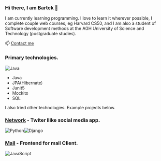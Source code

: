 ### Hi there, I am Bartek 👋

I am currently learning programming. I love to learn it wherever possible, I  complete couple web courses, eg Harvard CS50, and I am also a student of Software development methods at the AGH University of Science and Technology (postgraduate studies).

📫 [Contact me](mailto:bmikler@protonmail.com)


### Primary technologies.

![Java](https://img.shields.io/badge/java-%23ED8B00.svg?style=for-the-badge&logo=java&logoColor=white)
* Java
* JPA(Hibernate)
* Junit5
* Mockito
* SQL


I also tried other technologies. Example projects below.

### [Network](https://github.com/bmikler/Network) - Twiter llike social media app.
![Python](https://img.shields.io/badge/python-3670A0?style=for-the-badge&logo=python&logoColor=ffdd54)![Django](https://img.shields.io/badge/django-%23092E20.svg?style=for-the-badge&logo=django&logoColor=white) 

### [Mail](https://github.com/bmikler/Mail) - Frontend for mail Client.
![JavaScript](https://img.shields.io/badge/javascript-%23323330.svg?style=for-the-badge&logo=javascript&logoColor=%23F7DF1E) 






<!--
**bmikler/bmikler** is a ✨ _special_ ✨ repository because its `README.md` (this file) appears on your GitHub profile.

Here are some ideas to get you started:

- 🔭 I’m currently working on ...
- 🌱 I’m currently learning ...
- 👯 I’m looking to collaborate on ...
- 🤔 I’m looking for help with ...
- 💬 Ask me about ...
- 📫 How to reach me: ...
- 😄 Pronouns: ...
- ⚡ Fun fact: ...
-->
